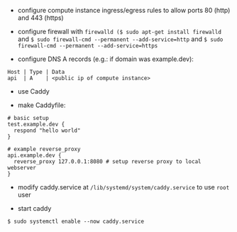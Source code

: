 * configure compute instance ingress/egress rules to allow ports 80 (http) and
443 (https)

* configure firewall with `firewalld ($ sudo apt-get install firewalld`  and `$
sudo firewall-cmd --permanent --add-service=http` and `$ sudo firewall-cmd
--permanent --add-service=https`

* configure DNS A records (e.g.: if domain was example.dev):

```
Host | Type | Data
api  | A    | <public ip of compute instance>
```

* use Caddy

* make Caddyfile:

```
# basic setup
test.example.dev {
  respond "hello world"
}

# example reverse_proxy
api.example.dev {
  reverse_proxy 127.0.0.1:8080 # setup reverse proxy to local webserver
}
```

* modify caddy.service at `/lib/systemd/system/caddy.service` to use `root` user

* start caddy

`$ sudo systemctl enable --now caddy.service`

